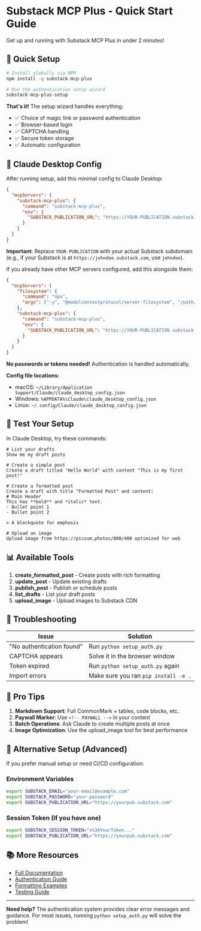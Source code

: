 # Substack MCP Plus - Quick Start Guide

Get up and running with Substack MCP Plus in under 2 minutes!

## 🚀 Quick Setup

```bash
# Install globally via NPM
npm install -g substack-mcp-plus

# Run the authentication setup wizard  
substack-mcp-plus-setup
```

**That's it!** The setup wizard handles everything:
- ✅ Choice of magic link or password authentication
- ✅ Browser-based login
- ✅ CAPTCHA handling
- ✅ Secure token storage
- ✅ Automatic configuration

## 🔧 Claude Desktop Config

After running setup, add this minimal config to Claude Desktop:

```json
{
  "mcpServers": {
    "substack-mcp-plus": {
      "command": "substack-mcp-plus",
      "env": {
        "SUBSTACK_PUBLICATION_URL": "https://YOUR-PUBLICATION.substack.com"
      }
    }
  }
}
```

**Important**: Replace `YOUR-PUBLICATION` with your actual Substack subdomain (e.g., if your Substack is at `https://johndoe.substack.com`, use `johndoe`).

If you already have other MCP servers configured, add this alongside them:

```json
{
  "mcpServers": {
    "filesystem": {
      "command": "npx",
      "args": ["-y", "@modelcontextprotocol/server-filesystem", "/path/to/allowed/directory"]
    },
    "substack-mcp-plus": {
      "command": "substack-mcp-plus",
      "env": {
        "SUBSTACK_PUBLICATION_URL": "https://YOUR-PUBLICATION.substack.com"
      }
    }
  }
}
```

**No passwords or tokens needed!** Authentication is handled automatically.

**Config file locations:**
- macOS: `~/Library/Application Support/Claude/claude_desktop_config.json`
- Windows: `%APPDATA%\Claude\claude_desktop_config.json`
- Linux: `~/.config/Claude/claude_desktop_config.json`

## 🧪 Test Your Setup

In Claude Desktop, try these commands:

```
# List your drafts
Show me my draft posts

# Create a simple post
Create a draft titled "Hello World" with content "This is my first post!"

# Create a formatted post
Create a draft with title "Formatted Post" and content:
# Main Header
This has **bold** and *italic* text.
- Bullet point 1
- Bullet point 2

> A blockquote for emphasis

# Upload an image
Upload image from https://picsum.photos/800/400 optimized for web
```

## 📊 Available Tools

1. **create_formatted_post** - Create posts with rich formatting
2. **update_post** - Update existing drafts
3. **publish_post** - Publish or schedule posts
4. **list_drafts** - List your draft posts
5. **upload_image** - Upload images to Substack CDN

## 🐛 Troubleshooting

| Issue | Solution |
|-------|----------|
| "No authentication found" | Run `python setup_auth.py` |
| CAPTCHA appears | Solve it in the browser window |
| Token expired | Run `python setup_auth.py` again |
| Import errors | Make sure you ran `pip install -e .` |

## 🎯 Pro Tips

1. **Markdown Support**: Full CommonMark + tables, code blocks, etc.
2. **Paywall Marker**: Use `<!-- PAYWALL -->` in your content
3. **Batch Operations**: Ask Claude to create multiple posts at once
4. **Image Optimization**: Use the upload_image tool for best performance

## 🔑 Alternative Setup (Advanced)

If you prefer manual setup or need CI/CD configuration:

### Environment Variables
```bash
export SUBSTACK_EMAIL="your-email@example.com"
export SUBSTACK_PASSWORD="your-password"
export SUBSTACK_PUBLICATION_URL="https://yourpub.substack.com"
```

### Session Token (If you have one)
```bash
export SUBSTACK_SESSION_TOKEN="s%3AYourToken..."
export SUBSTACK_PUBLICATION_URL="https://yourpub.substack.com"
```

## 📚 More Resources

- [Full Documentation](docs/)
- [Authentication Guide](docs/authentication.md)
- [Formatting Examples](docs/formatting.md)
- [Testing Guide](docs/testing_guide.md)

---

**Need help?** The authentication system provides clear error messages and guidance. For most issues, running `python setup_auth.py` will solve the problem!